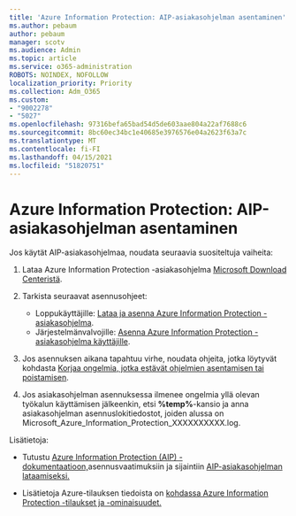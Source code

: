 ```yaml
---
title: 'Azure Information Protection: AIP-asiakasohjelman asentaminen'
ms.author: pebaum
author: pebaum
manager: scotv
ms.audience: Admin
ms.topic: article
ms.service: o365-administration
ROBOTS: NOINDEX, NOFOLLOW
localization_priority: Priority
ms.collection: Adm_O365
ms.custom:
- "9002278"
- "5027"
ms.openlocfilehash: 97316befa65bad54d5de603aae804a22af7688c6
ms.sourcegitcommit: 8bc60ec34bc1e40685e3976576e04a2623f63a7c
ms.translationtype: MT
ms.contentlocale: fi-FI
ms.lasthandoff: 04/15/2021
ms.locfileid: "51820751"
---
```

# <a name="azure-information-protection-aip-client-installation"></a>Azure Information Protection: AIP-asiakasohjelman asentaminen

Jos käytät AIP-asiakasohjelmaa, noudata seuraavia suositeltuja vaiheita:

1. Lataa Azure Information Protection -asiakasohjelma [Microsoft Download Centeristä](https://www.microsoft.com/download/details.aspx?id=53018).

2. Tarkista seuraavat asennusohjeet:

    - Loppukäyttäjille: [Lataa ja asenna Azure Information Protection -asiakasohjelma](https://docs.microsoft.com/azure/information-protection/rms-client/install-client-app).
    - Järjestelmänvalvojille: [Asenna Azure Information Protection -asiakasohjelma käyttäjille](https://docs.microsoft.com/azure/information-protection/rms-client/client-admin-guide-install).

3. Jos asennuksen aikana tapahtuu virhe, noudata ohjeita, jotka löytyvät kohdasta [Korjaa ongelmia, jotka estävät ohjelmien asentamisen tai poistamisen](https://support.microsoft.com/help/17588/windows-fix-problems-that-block-programs-being-installed-or-removed).

4. Jos asiakasohjelman asennuksessa ilmenee ongelmia yllä olevan työkalun käyttämisen jälkeenkin, etsi **%temp%**-kansio ja anna asiakasohjelman asennuslokitiedostot, joiden alussa on Microsoft_Azure_Information_Protection_XXXXXXXXXX.log.

Lisätietoja:

- Tutustu [Azure Information Protection (AIP) -dokumentaatioon,](https://docs.microsoft.com/azure/information-protection/what-is-information-protection)asennusvaatimuksiin ja sijaintiin [AIP-asiakasohjelman lataamiseksi.](https://www.microsoft.com/download/details.aspx?id=53018) [](https://docs.microsoft.com/azure/information-protection/get-started/requirements)

- Lisätietoja Azure-tilauksen tiedoista on [kohdassa Azure Information Protection -tilaukset ja -ominaisuudet.](https://azure.microsoft.com/pricing/details/information-protection)
